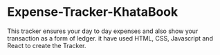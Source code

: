 # Expense-Tracker-KhataBook
This tracker ensures your day to day expenses and also show your transaction as a form of ledger. it have used HTML, CSS, Javascript and React to create the Tracker.
